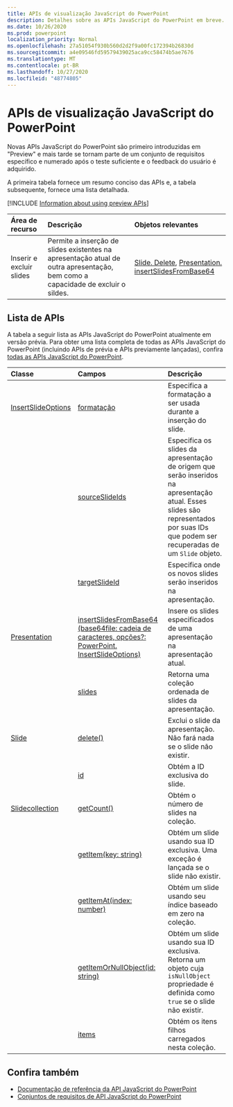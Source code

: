 ```yaml
---
title: APIs de visualização JavaScript do PowerPoint
description: Detalhes sobre as APIs JavaScript do PowerPoint em breve.
ms.date: 10/26/2020
ms.prod: powerpoint
localization_priority: Normal
ms.openlocfilehash: 27a51054f930b560d2d2f9a00fc172394b26830d
ms.sourcegitcommit: a4e09546fd59579439025aca9cc58474b5ae7676
ms.translationtype: MT
ms.contentlocale: pt-BR
ms.lasthandoff: 10/27/2020
ms.locfileid: "48774805"
---
```

# <a name="powerpoint-javascript-preview-apis"></a>APIs de visualização JavaScript do PowerPoint

Novas APIs JavaScript do PowerPoint são primeiro introduzidas em "Preview" e mais tarde se tornam parte de um conjunto de requisitos específico e numerado após o teste suficiente e o feedback do usuário é adquirido.

A primeira tabela fornece um resumo conciso das APIs e, a tabela subsequente, fornece uma lista detalhada.

[!INCLUDE [Information about using preview APIs](../../includes/using-preview-apis-host.md)]

| Área de recurso | Descrição | Objetos relevantes |
|:--- |:--- |:--- |
| Inserir e excluir slides | Permite a inserção de slides existentes na apresentação atual de outra apresentação, bem como a capacidade de excluir o sildes. | [Slide. Delete](/javascript/api/powerpoint/powerpoint.slide#delete--), [Presentation. insertSlidesFromBase64](/javascript/api/powerpoint/powerpoint.presentation#insertslidesfrombase64-base64file--options-)|

## <a name="api-list"></a>Lista de APIs

A tabela a seguir lista as APIs JavaScript do PowerPoint atualmente em versão prévia. Para obter uma lista completa de todas as APIs JavaScript do PowerPoint (incluindo APIs de prévia e APIs previamente lançadas), confira [todas as APIs JavaScript do PowerPoint](/javascript/api/powerpoint?view=powerpoint-js-preview&preserve-view=true).

| Classe | Campos | Descrição |
|:---|:---|:---|
|[InsertSlideOptions](/javascript/api/powerpoint/powerpoint.insertslideoptions)|[formatação](/javascript/api/powerpoint/powerpoint.insertslideoptions#formatting)|Especifica a formatação a ser usada durante a inserção do slide.|
||[sourceSlideIds](/javascript/api/powerpoint/powerpoint.insertslideoptions#sourceslideids)|Especifica os slides da apresentação de origem que serão inseridos na apresentação atual. Esses slides são representados por suas IDs que podem ser recuperadas de um `Slide` objeto.|
||[targetSlideId](/javascript/api/powerpoint/powerpoint.insertslideoptions#targetslideid)|Especifica onde os novos slides serão inseridos na apresentação.|
|[Presentation](/javascript/api/powerpoint/powerpoint.presentation)|[insertSlidesFromBase64 (base64file: cadeia de caracteres, opções?: PowerPoint. InsertSlideOptions)](/javascript/api/powerpoint/powerpoint.presentation#insertslidesfrombase64-base64file--options-)|Insere os slides especificados de uma apresentação na apresentação atual.|
||[slides](/javascript/api/powerpoint/powerpoint.presentation#slides)|Retorna uma coleção ordenada de slides da apresentação.|
|[Slide](/javascript/api/powerpoint/powerpoint.slide)|[delete()](/javascript/api/powerpoint/powerpoint.slide#delete--)|Exclui o slide da apresentação. Não fará nada se o slide não existir.|
||[id](/javascript/api/powerpoint/powerpoint.slide#id)|Obtém a ID exclusiva do slide.|
|[Slidecollection](/javascript/api/powerpoint/powerpoint.slidecollection)|[getCount()](/javascript/api/powerpoint/powerpoint.slidecollection#getcount--)|Obtém o número de slides na coleção.|
||[getItem(key: string)](/javascript/api/powerpoint/powerpoint.slidecollection#getitem-key-)|Obtém um slide usando sua ID exclusiva. Uma exceção é lançada se o slide não existir.|
||[getItemAt(index: number)](/javascript/api/powerpoint/powerpoint.slidecollection#getitemat-index-)|Obtém um slide usando seu índice baseado em zero na coleção.|
||[getItemOrNullObject(id: string)](/javascript/api/powerpoint/powerpoint.slidecollection#getitemornullobject-id-)|Obtém um slide usando sua ID exclusiva. Retorna um objeto cuja `isNullObject` propriedade é definida como `true` se o slide não existir.|
||[items](/javascript/api/powerpoint/powerpoint.slidecollection#items)|Obtém os itens filhos carregados nesta coleção.|

## <a name="see-also"></a>Confira também

- [Documentação de referência da API JavaScript do PowerPoint](/javascript/api/powerpoint?view=powerpoint-js-preview&preserve-view=true)
- [Conjuntos de requisitos de API JavaScript do PowerPoint](powerpoint-api-requirement-sets.md)
